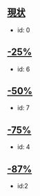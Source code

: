 ## [現状](https://tsuboshy.github.io/TESTA/1/sample_0.html)
- id: 0

## [-25%](https://tsuboshy.github.io/TESTA/1/sample_6.html)
- id: 6

## [-50%](https://tsuboshy.github.io/TESTA/1/sample_7.html)
- id: 7

## [-75%](https://tsuboshy.github.io/TESTA/1/sample_4.html)
- id: 4

## [-87%](https://tsuboshy.github.io/TESTA/1/sample_2.html)
- id:2 